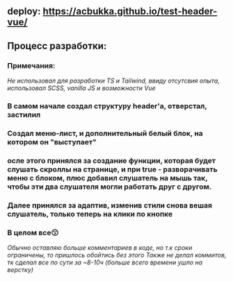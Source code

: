 ## deploy: https://acbukka.github.io/test-header-vue/

## Процесс разработки:

### Примечания:
*Не использовал для разработки TS и Tailwind, ввиду отсутсвия опыта, использовал SCSS, vanilla JS и возможности Vue*

### В самом начале создал структуру header'а, отверстал, застилил
### Создал меню-лист, и дополнительный белый блок, на котором он "выступает"
### осле этого принялся за создание функции, которая будет слушать скроллы на странице, и при true - разворачивать меню с блоком, плюс добавил слушатель на мышь так, чтобы эти два слушателя могли работать друг с другом.
### Далее принялся за адаптив, изменив стили снова вешая слушатель, только теперь на клики по кнопке
### В целом все😗

*Обычно оставляю больше комментариев в коде, но т.к сроки ограничены, то пришлось обойтись без этого*
*Также не делал коммитов, тк сделал все по сути за ~8-10ч (больше всего времени ушло на верстку)*
